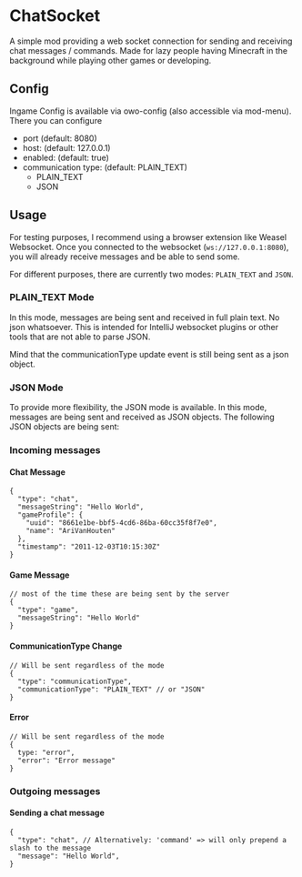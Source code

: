 # ChatSocket

A simple mod providing a web socket connection for sending and receiving chat messages / commands. Made for lazy people having Minecraft in the background while
playing other games or developing.

## Config

Ingame Config is available via owo-config (also accessible via mod-menu). There you can configure

- port (default: 8080)
- host: (default: 127.0.0.1)
- enabled: (default: true)
- communication type: (default: PLAIN_TEXT)
  - PLAIN_TEXT
  - JSON

## Usage

For testing purposes, I recommend using a browser extension like Weasel Websocket. Once you connected
to the websocket (`ws://127.0.0.1:8080`), you will already receive messages and be able to send some.

For different purposes, there are currently two modes: ``PLAIN_TEXT`` and `JSON`.


### PLAIN_TEXT Mode

In this mode, messages are being sent and received in full plain text. No json whatsoever.
This is intended for IntelliJ websocket plugins or other tools that are not able to parse JSON.

Mind that the communicationType update event is still being sent as a json object.

### JSON Mode

To provide more flexibility, the JSON mode is available. In this mode, messages are being sent and received as JSON objects.
The following JSON objects are being sent:

### Incoming messages
#### Chat Message

````json5
{
  "type": "chat",
  "messageString": "Hello World",
  "gameProfile": {
    "uuid": "8661e1be-bbf5-4cd6-86ba-60cc35f8f7e0",
    "name": "AriVanHouten"
  },
  "timestamp": "2011-12-03T10:15:30Z"
}
````

#### Game Message

````json5
// most of the time these are being sent by the server
{
  "type": "game",
  "messageString": "Hello World"
}
````

#### CommunicationType Change

````json5
// Will be sent regardless of the mode
{
  "type": "communicationType",
  "communicationType": "PLAIN_TEXT" // or "JSON"
}
````

#### Error

````json5
// Will be sent regardless of the mode
{
  type: "error",
  "error": "Error message"
}
````

### Outgoing messages
#### Sending a chat message
````json5
{
  "type": "chat", // Alternatively: 'command' => will only prepend a slash to the message
  "message": "Hello World",
}
````